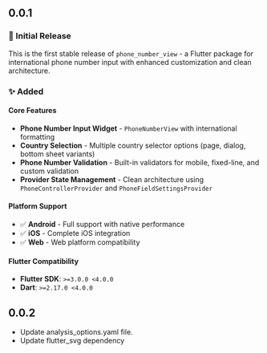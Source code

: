 ## 0.0.1
### 🎉 Initial Release

This is the first stable release of `phone_number_view` - a Flutter package for international phone number input with enhanced customization and clean architecture.

### ✨ Added

#### Core Features
- **Phone Number Input Widget** - `PhoneNumberView` with international formatting
- **Country Selection** - Multiple country selector options (page, dialog, bottom sheet variants)
- **Phone Number Validation** - Built-in validators for mobile, fixed-line, and custom validation
- **Provider State Management** - Clean architecture using `PhoneControllerProvider` and `PhoneFieldSettingsProvider`

#### Platform Support
- ✅ **Android** - Full support with native performance
- ✅ **iOS** - Complete iOS integration
- ✅ **Web** - Web platform compatibility

#### Flutter Compatibility
- **Flutter SDK**: `>=3.0.0 <4.0.0`
- **Dart**: `>=2.17.0 <4.0.0`

## 0.0.2
- Update analysis_options.yaml file.
- Update flutter_svg dependency